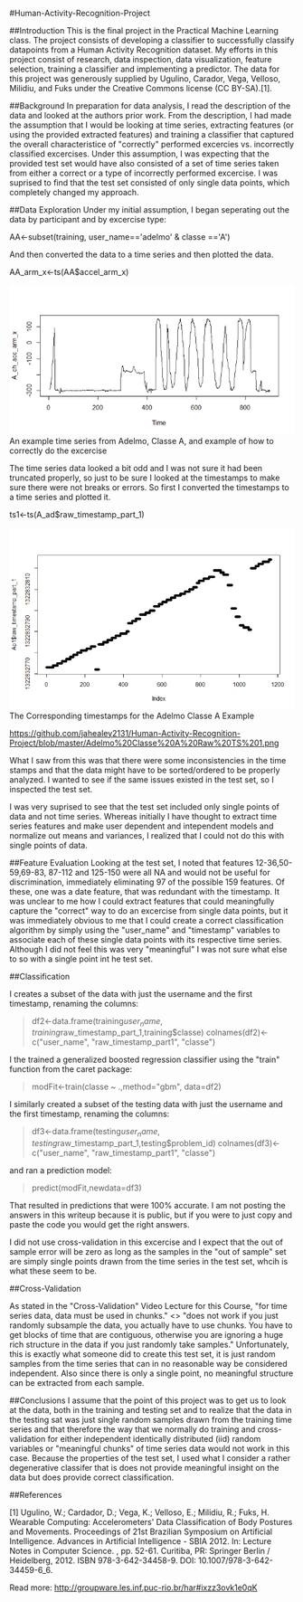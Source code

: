 #Human-Activity-Recognition-Project

##Introduction
This is the final project in the Practical Machine Learning class.  The project consists of developing a classifier to successfully classify datapoints from a Human Activity Recognition dataset.  My efforts in this project consist of research, data inspection, data visualization, feature selection, training a classifier and implementing a predictor.  The data for this project was generously supplied by Ugulino, Carador, Vega, Velloso, Milidiu, and Fuks under the Creative Commons license (CC BY-SA).[1].  

##Background
In preparation for data analysis, I read the description of the data and looked at the authors prior work.  From the description, I had made the assumption that I would be looking at time series, extracting features (or using the provided extracted features) and training a classifier that captured the overall characteristice of "correctly" performed excercies vs. incorrectly classified excercises.  Under this assumption, I was expecting that the provided test set would have also consisted of a set of time series taken from either a correct or a type of incorrectly performed excercise.  I was suprised to find that the test set consisted of only single data points, which completely changed my approach.  

##Data Exploration
Under my initial assumption, I began seperating out the data by participant and by excercise type:

AA<-subset(training, user_name=='adelmo' & classe =='A')

And then converted the data to a time series and then plotted the data.

AA_arm_x<-ts(AA$accel_arm_x)

![Accelerometer Data](https://github.com/jahealey2131/Human-Activity-Recognition-Project/blob/master/Arm%20Acceleration.png)
An example time series from Adelmo, Classe A, and example of how to correctly do the excercise


The time series data looked a bit odd and I was not sure it had been truncated properly, so just to be sure I looked at the timestamps to make sure there were not breaks or errors.  So first I converted the timestamps to a time series and plotted it.

ts1<-ts(A_ad$raw_timestamp_part_1)

![Plot Sample Timestamps from Time Series](https://github.com/jahealey2131/Human-Activity-Recognition-Project/blob/master/Adelmo%20Classe%20A%20Raw%20TS%201.png)
The Corresponding timestamps for the Adelmo Classe A Example

https://github.com/jahealey2131/Human-Activity-Recognition-Project/blob/master/Adelmo%20Classe%20A%20Raw%20TS%201.png

What I saw from this was that there were some inconsistencies in the time stamps and that the data might have to be sorted/ordered to be properly analyzed.  I wanted to see if the same issues existed in the test set, so I inspected the test set.

I was very suprised to see that the test set included only single points of data and not time series.  Whereas initially I have thought to extract time series features and make user dependent and intependent models and normalize out means and variances, I realized that I could not do this with single points of data.

##Feature Evaluation
Looking at the test set, I noted that features 12-36,50-59,69-83, 87-112 and 125-150 were all NA and would not be useful for discrimination, immediately eliminating 97 of the possible 159 features.  Of these, one was a date feature, that was redundant with the timestamp.  It was unclear to me how I could extract features that could meaningfully capture the "correct" way to do an excercise from single data points, but it was immediately obvious to me that I could create a correct classification algorithm by simply using the "user_name" and "timestamp" variables to associate each of these single data points with its respective time series.  Although I did not feel this was very "meaningful" I was not sure what else to so with a single point int he test set.  

##Classification

I creates a subset of the data with just the username and the first timestamp, renaming the columns:

>df2<-data.frame(training$user_name,training$raw_timestamp_part_1,training$classe)
>colnames(df2)<-c("user_name", "raw_timestamp_part1", "classe")

I the trained a generalized boosted regression classifier using the "train" function from the caret package:

>modFit<-train(classe ~ .,method="gbm", data=df2)

I similarly created a subset of the testing data with just the username and the first timestamp, renaming the columns:
>df3<-data.frame(testing$user_name,testing$raw_timestamp_part_1,testing$problem_id)
>colnames(df3)<-c("user_name", "raw_timestamp_part1", "classe")

and ran a prediction model:

>predict(modFit,newdata=df3)

That resulted in predictions that were 100% accurate.  I am not posting the answers in this writeup because it is public, but if you were to just copy and paste the code you would get the right answers.

I did not use cross-validation in this excercise and I expect that the out of sample error will be zero as long as the samples in the "out of sample" set are simply single points drawn from the time series in the test set, whcih is what these seem to be.

##Cross-Validation

As stated in the "Cross-Validation" Video Lecture for this Course, "for time series data, data must be used in chunks."   <<Cross validation>> "does not work if you just randomly subsample the data, you actually have to use chunks.  You have to get blocks of time that are contiguous, otherwise you are ignoring a huge rich structure in the data if you just randomly take samples."   Unfortunately, this is exactly what someone did to create this test set, it is just random samples from the time series that can in no reasonable way be considered independent.  Also since there is only a single point, no meaningful structure can be extracted from each sample.   

##Conclusions
I assume that the point of this project was to get us to look at the data, both in the training and testing set and to realize that the data in the testing sat was just single random samples drawn from the training time series and that therefore the way that we normally do training and cross-validation for either independent identically distributed (iid) random variables or "meaningful chunks" of time series data would not work in this case.  Because the properties of the test set, I used what I consider a rather degenerative classifer that is does not provide meaningful insight on the data but does provide correct classification.  


##References

[1] Ugulino, W.; Cardador, D.; Vega, K.; Velloso, E.; Milidiu, R.; Fuks, H. Wearable Computing: Accelerometers' Data Classification of Body Postures and Movements. Proceedings of 21st Brazilian Symposium on Artificial Intelligence. Advances in Artificial Intelligence - SBIA 2012. In: Lecture Notes in Computer Science. , pp. 52-61. Curitiba, PR: Springer Berlin / Heidelberg, 2012. ISBN 978-3-642-34458-9. DOI: 10.1007/978-3-642-34459-6_6.


Read more: http://groupware.les.inf.puc-rio.br/har#ixzz3ovk1e0qK
